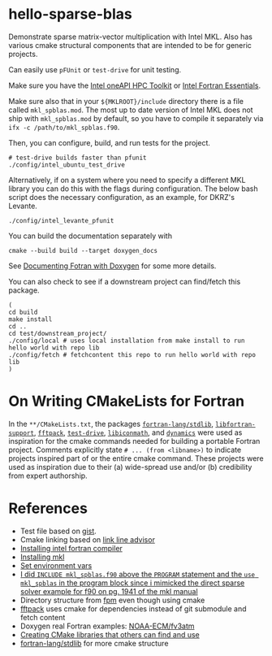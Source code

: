 # hello-sparse-blas

Demonstrate sparse matrix-vector multiplication with Intel MKL. Also has
various cmake structural components that are intended to be for generic 
projects.

Can easily use `pFUnit` or `test-drive` for unit testing.

Make sure you have the [Intel oneAPI HPC Toolkit](https://www.intel.com/content/www/us/en/developer/tools/oneapi/hpc-toolkit-download.html?packages=hpc-toolkit&hpc-toolkit-os=linux&hpc-toolkit-lin=apt) or [Intel Fortran Essentials](https://www.intel.com/content/www/us/en/developer/tools/oneapi/hpc-toolkit-download.html?packages=fortran-essentials&fortran-essentials-os=linux&fortran-essentials-lin=apt).

Make sure also that in your `${MKLROOT}/include` directory there is a file
called `mkl_spblas.mod`. The most up to date version of Intel MKL does not 
ship with `mkl_spblas.mod` by default, so you have to compile it separately
via `ifx -c /path/to/mkl_spblas.f90`.
 
Then, you can configure, build, and run tests for the project. 

```shell 
# test-drive builds faster than pfunit
./config/intel_ubuntu_test_drive
```

Alternatively, if on a system where you need to specify a different MKL library
you can do this with the flags during configuration. The below bash 
script does the necessary configuration, as an example, for DKRZ's Levante.

```shell
./config/intel_levante_pfunit
```

You can build the documentation separately with

```
cmake --build build --target doxygen_docs 
```

See [Documenting Fotran with Doxygen](https://en.wikibooks.org/wiki/Fortran/Documenting_Fortran) for some more details.

You can also check to see if a downstream project can find/fetch this package.

```
(
cd build 
make install
cd ..
cd test/downstream_project/ 
./config/local # uses local installation from make install to run hello world with repo lib
./config/fetch # fetchcontent this repo to run hello world with repo lib
)
```

# On Writing CMakeLists for Fortran

In the `**/CMakeLists.txt`, the packages 
[`fortran-lang/stdlib`](https://github.com/fortran-lang/stdlib),
[`libfortran-support`](https://gitlab.dkrz.de/icon-libraries/libfortran-support),
[`fftpack`](https://github.com/fortran-lang/fftpack), 
[`test-drive`](https://github.com/fortran-lang/test-drive),
[`libiconmath`](https://gitlab.dkrz.de/icon-libraries/libiconmath), and 
[`dynamics`](https://github.com/jchristopherson/dynamics/tree/main) were used as 
inspiration for the cmake commands needed for building a portable Fortran project. 
Comments explicitly state `# ... (from <libname>)` to indicate projects inspired 
part of or the entire cmake command. These projects were used as inspiration due 
to their (a) wide-spread use and/or (b) credibility from expert authorship.

# References

* Test file based on [gist](https://gist.github.com/ivan-pi/23fe2da69ea6da9e2eb6bcf6e5060937).
* Cmake linking based on [link line advisor](https://www.intel.com/content/www/us/en/developer/tools/oneapi/onemkl-link-line-advisor.html)
* [Installing intel fortran compiler](https://www.intel.com/content/www/us/en/developer/tools/oneapi/fortran-compiler-download.html?operatingsystem=linux&distribution-linux=apt)
* [Installing mkl](https://www.intel.com/content/www/us/en/developer/tools/oneapi/onemkl-download.html?operatingsystem=linux&linux-install=apt)
* [Set environment vars](https://gist.github.com/SomajitDey/aeb6eb4c8083185e06800e1ece4be1bd)
* [I did `INCLUDE mkl_spblas.f90` above the `PROGRAM` statement and the `use mkl_spblas` in the program block since i mimicked the direct sparse solver example for f90 on pg. 1941 of the mkl manual](https://www.scc.kit.edu/scc/docs/HP-XC/mkl72/mklman.pdf)
* Directory structure from [fpm](https://fpm.fortran-lang.org/tutorial/hello-fpm.html) even though using cmake  
* [fftpack](https://github.com/fortran-lang/fftpack) uses cmake for dependencies instead of git submodule and fetch content 
* Doxygen real Fortran examples: [NOAA-ECM/fv3atm](https://github.com/NOAA-EMC/fv3atm/tree/41df0d88e4c11a8ba239c52605648cafed47acd7)
* [Creating CMake libraries that others can find and use](https://www.youtube.com/watch?v=08f5Dav72aE)
* [fortran-lang/stdlib](https://github.com/fortran-lang/stdlib) for more cmake structure
